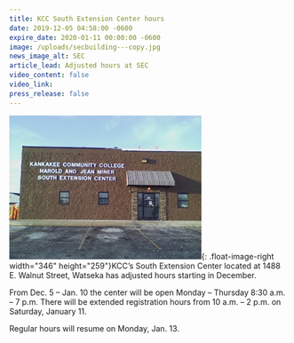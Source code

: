 ```yaml
---
title: KCC South Extension Center hours
date: 2019-12-05 04:58:00 -0600
expire_date: 2020-01-11 00:00:00 -0600
image: /uploads/secbuilding---copy.jpg
news_image_alt: SEC
article_lead: Adjusted hours at SEC
video_content: false
video_link:
press_release: false
---
```


![](/uploads/secbuilding---copy.jpg){: .float-image-right width="346" height="259"}KCC’s South Extension Center located at 1488 E. Walnut Street, Watseka has adjusted hours starting in December.

From Dec. 5 – Jan. 10 the center will be open Monday – Thursday 8:30 a.m. – 7 p.m. There will be extended registration hours from 10 a.m. – 2 p.m. on Saturday, January 11.&nbsp;

Regular hours will resume on Monday, Jan. 13.